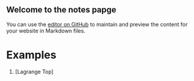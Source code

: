 ## Welcome to the notes papge
You can use the [editor on GitHub](https://github.com/longitude-jyang/jiannanyang.github.io/edit/main/index.md) to maintain and preview the content for your website in Markdown files.

# Examples

1. [Lagrange Top]  
